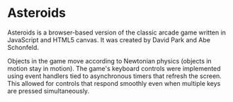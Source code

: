 Asteroids
=========

Asteroids is a browser-based version of the classic arcade game written in JavaScript and HTML5 canvas. It was created by David Park and Abe Schonfeld. 

Objects in the game move according to Newtonian physics (objects in motion stay in motion). The game's keyboard controls were implemented using event handlers tied to asynchronous timers that refresh the screen. This allowed for controls that respond smoothly even when multiple keys are pressed simultaneously. 

